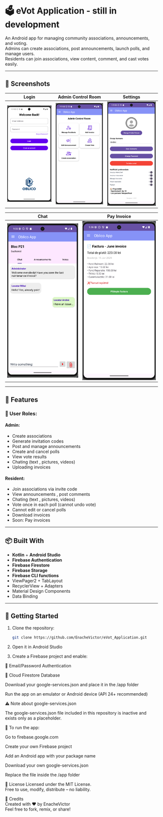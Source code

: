 # 🗳️ eVot Application - still in development

An Android app for managing community associations, announcements, and voting.  
Admins can create associations, post announcements, launch polls, and manage users.  
Residents can join associations, view content, comment, and cast votes easily.

---

## 📸 Screenshots

| Login | Admin Control Room | Settings |
|-------|------------|--------------------|
| ![Login](screenshots/new_login.png) | ![Admin](screenshots/admin.png) | ![Settings](screenshots/settings.png) |

|Chat | Pay Invoice |
|-----|---------------|
| ![Chat](screenshots/new_chat.png) | ![Pay](screenshots/pay_invoice.png) | 

---

## 🔧 Features

### 👥 User Roles:

#### Admin:
- Create associations
- Generate invitation codes
- Post and manage announcements
- Create and cancel polls
- View vote results
- Chating (text , pictures, videos)
- Uploading invoices

#### Resident:
- Join associations via invite code
- View announcements , post comments
- Chating (text , pictures, videos)
- Vote once in each poll (cannot undo vote)
- Cannot edit or cancel polls
- Download invoices
- Soon: Pay invoices

---

## 📦 Built With

- **Kotlin** + **Android Studio**
- **Firebase Authentication**
- **Firebase Firestore**
- **Firebase Storage**
- **Firebase CLI functions**
- ViewPager2 + TabLayout
- RecyclerView + Adapters
- Material Design Components
- Data Binding

---

## 🚀 Getting Started

1. Clone the repository:
   ```bash
   git clone https://github.com/EnacheVictor/eVot_Application.git
2. Open it in Android Studio

3. Create a Firebase project and enable:

🔑 Email/Password Authentication

📄 Cloud Firestore Database

Download your google-services.json and place it in the /app folder

Run the app on an emulator or Android device (API 24+ recommended)


⚠️ Note about google-services.json

The google-services.json file included in this repository is inactive and exists only as a placeholder.

🔄 To run the app:

Go to firebase.google.com

Create your own Firebase project

Add an Android app with your package name

Download your own google-services.json

Replace the file inside the /app folder 
   

📜 License
Licensed under the MIT License.   
Free to use, modify, distribute – no liability.

🙌 Credits   
Created with ❤️ by EnacheVictor   
Feel free to fork, remix, or share!
